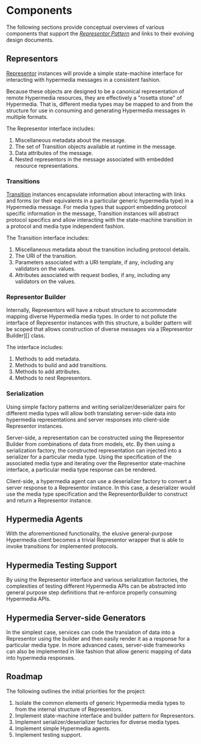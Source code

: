 # Components
The following sections provide conceptual overviews of various components that support the _[Representor Pattern][]_ 
and links to their evolving design documents.

## Representors
[Representor][] instances will provide a simple state-machine interface for interacting with hypermedia
messages in a consistent fashion.

Because these objects are designed to be a canonical representation of remote Hypermedia resources, they are effectively
a "rosetta stone" of Hypermedia. That is, different media types may be mapped to and from the structure for use in
consuming and generating Hypermedia messages in multiple formats.

The Representor interface includes:

1. Miscellaneous metadata about the message.
2. The set of Transition objects available at runtime in the message.
3. Data attributes of the message.
4. Nested representors in the message associated with embedded resource representations.

### Transitions
[Transition][] instances encapsulate information about interacting with links and forms (or their equivalents in a
particular generic hypermedia type) in a Hypermedia message. For media types that support embedding protocol specific
information in the message, Transition instances will abstract protocol specifics and allow interacting with the
state-machine transition in a protocol and media type independent fashion.

The Transition interface includes:

1. Miscellaneous metadata about the transition including protocol details.
2. The URI of the transition.
3. Parameters associated with a URI template, if any, including any validators on the values.
4. Attributes associated with request bodies, if any, including any validators on the values.

### Representor Builder
Internally, Representors will have a robust structure to accommodate mapping diverse Hypermedia media types. In order
to not pollute the interface of Representor instances with this structure, a builder pattern will be scoped that allows
construction of diverse messages via a [Representor Builder][] class.

The interface includes:

1. Methods to add metadata.
2. Methods to build and add transitions.
3. Methods to add attributes.
4. Methods to nest Representors.

### Serialization
Using simple factory patterns and writing serializer/deserializer pairs for different media types will allow both
translating server-side data into hypermedia representations and server responses into client-side Representor
instances.

Server-side, a representation can be constructed using the Representor Builder from combinations of data from models,
etc. By then using a serialization factory, the constructed representation can injected into a serializer for a
particular media type. Using the specification of the associated media type and iterating over the Representor
state-machine interface, a particular media type response can be rendered.

Client-side, a hypermedia agent can use a deserializer factory to convert a server response to a Representor instance.
In this case, a deserializer would use the media type specification and the RepresentorBuilder to construct and return
a Representor instance.

## Hypermedia Agents
With the aforementioned functionality, the elusive general-purpose Hypermedia client becomes a trivial Representor
wrapper that is able to invoke transitions for implemented protocols.

## Hypermedia Testing Support
By using the Representor interface and various serialization factories, the complexities of testing different
Hypermedia APIs can be abstracted into general purpose step definitions that re-enforce properly consuming Hypermedia
APIs.

## Hypermedia Server-side Generators
In the simplest case, services can code the translation of data into a Representor using the builder and then easily
render it as a response for a particular media type. In more advanced cases, server-side frameworks can also be
implemented in like fashion that allow generic mapping of data into hypermedia responses.

## Roadmap
The following outlines the initial priorities for the project:

1. Isolate the common elements of generic Hypermedia media types to from the internal structure of
Representors.
2. Implement state-machine interface and builder pattern for Representors.
3. Implement serializer/deserializer factories for diverse media types.
4. Implement simple Hypermedia agents.
5. Implement testing support.

[Representor Pattern]: ../README.md#representor-pattern
[Representor]: ../design/representor.md
[Transition]: ../design/representor.md#transition
[RepresentorBuilder]:  ../design/representor.md#builder
